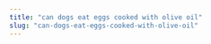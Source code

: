 ```yaml
---
title: "can dogs eat eggs cooked with olive oil"
slug: "can-dogs-eat-eggs-cooked-with-olive-oil"
---
```


